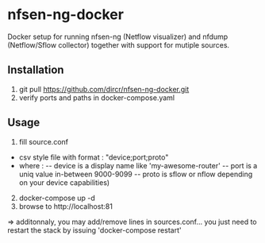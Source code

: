 # nfsen-ng-docker

Docker setup for running nfsen-ng (Netflow visualizer) and nfdump (Netflow/Sflow collector) together with support for mutiple sources.

## Installation

1. git pull https://github.com/dircr/nfsen-ng-docker.git
2. verify ports and paths in docker-compose.yaml

## Usage

1. fill source.conf
- csv style file with format : "device;port;proto"
- where :
-- device is a display name like 'my-awesome-router'
-- port is a uniq value in-between 9000-9099
-- proto is sflow or nflow depending on your device capabilities)
2. docker-compose up -d
3. browse to http://localhost:81

=> additonnaly, you may add/remove lines in sources.conf... you just need to restart the stack by issuing 'docker-compose restart'

